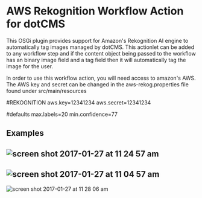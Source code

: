 # AWS Rekognition Workflow Action for dotCMS

This OSGi plugin provides support for Amazon's Rekognition AI engine to automatically tag images managed by dotCMS.  This actionlet can be added to any workflow step and if the content object being passed to the workflow has an binary image field and a tag field then it will automatically tag the image for the user.

In order to use this workflow action, you will need access to amazon's AWS.  The AWS key and secret can be changed in the aws-rekog.properties file found under src/main/resources


#REKOGNITION
aws.key=12341234
aws.secret=12341234

#defaults
max.labels=20
min.confidence=77



## Examples
![screen shot 2017-01-27 at 11 24 57 am](https://cloud.githubusercontent.com/assets/934364/22378718/8e1aa132-e484-11e6-8d45-0d896ac32d16.png)
---
![screen shot 2017-01-27 at 11 04 57 am](https://cloud.githubusercontent.com/assets/934364/22378725/90ca0e0e-e484-11e6-9207-27e00b5abea8.png)
---
![screen shot 2017-01-27 at 11 28 06 am](https://cloud.githubusercontent.com/assets/934364/22378730/92886f9c-e484-11e6-9f6c-0c0b21344e92.png)
